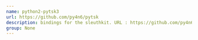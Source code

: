 ```yaml
---
name: python2-pytsk3
url: https://github.com/py4n6/pytsk
description: bindings for the sleuthkit. URL : https://github.com/py4n6/pytsk Groups : None
group: None
---
```

